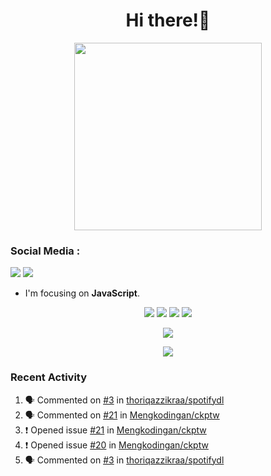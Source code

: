 <h1 align="center">Hi there!👋</h1>

<p align="center"><img src="https://avatars.githubusercontent.com/thoriqazzikraa" width="300" height="300"></p>

<h3 align="left">Social Media :</h3>
<a href="https://facebook.com/thoriqazzikra"><img src="https://img.icons8.com/color/48/000000/facebook.png"></a> <a href="https://instagram.com/thorazzkra"><img src="https://img.icons8.com/fluency/48/000000/instagram-new.png"></a>

- I'm focusing on **JavaScript**.


<p align="center">
  <img src="https://img.shields.io/badge/-JavaScript-black?style=flat-square&logo=javascript" />
  <img src="https://img.shields.io/badge/-Node.js-black?style=flat-square&logo=Node.js" />
  <img src="https://img.shields.io/badge/-Git-black?style=flat-square&logo=git" />
  <img src="https://img.shields.io/badge/-GitHub-black?style=flat-square&logo=github" />
</p>
 
<p align="center"> 
  <img src="https://github-readme-stats-2cal-qg7j3iqks-tazzikragmailcoms-projects.vercel.app/api?username=thoriqazzikraa&bg_color=30,e96443,904e95&title_color=fff&count_private=true&include_all_commits=false&text_color=fff&icon_color=fff&hide_border=true&show_icons=true" /></p>
  
<p align="center">
  <img src="https://github-readme-stats-2cal-qg7j3iqks-tazzikragmailcoms-projects.vercel.app/api/top-langs?username=thoriqazzikraa&bg_color=30,e96443,904e95&title_color=fff&text_color=fff&hide_border=true&show_icons=true&layout=compact" /></p>

### Recent Activity

<!--START_SECTION:activity-->
1. 🗣 Commented on [#3](https://github.com/thoriqazzikraa/spotifydl/issues/3#issuecomment-2334720512) in [thoriqazzikraa/spotifydl](https://github.com/thoriqazzikraa/spotifydl)
2. 🗣 Commented on [#21](https://github.com/Mengkodingan/ckptw/issues/21#issuecomment-2324696832) in [Mengkodingan/ckptw](https://github.com/Mengkodingan/ckptw)
3. ❗ Opened issue [#21](https://github.com/Mengkodingan/ckptw/issues/21) in [Mengkodingan/ckptw](https://github.com/Mengkodingan/ckptw)
4. ❗ Opened issue [#20](https://github.com/Mengkodingan/ckptw/issues/20) in [Mengkodingan/ckptw](https://github.com/Mengkodingan/ckptw)
5. 🗣 Commented on [#3](https://github.com/thoriqazzikraa/spotifydl/issues/3#issuecomment-2295323809) in [thoriqazzikraa/spotifydl](https://github.com/thoriqazzikraa/spotifydl)
<!--END_SECTION:activity-->

